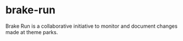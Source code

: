 # brake-run
Brake Run is a collaborative initiative to monitor and document changes made at theme parks.
